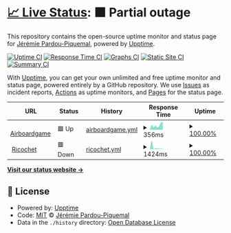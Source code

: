 # [📈 Live Status](https://jrmi.github.io/airboardgame_upptime): <!--live status--> **🟧 Partial outage**

This repository contains the open-source uptime monitor and status page for [Jérémie Pardou-Piquemal](https://airboardgame.net), powered by [Upptime](https://github.com/upptime/upptime).

[![Uptime CI](https://github.com/koj-co/upptime/workflows/Uptime%20CI/badge.svg)](https://github.com/koj-co/upptime/actions?query=workflow%3A%22Uptime+CI%22)
[![Response Time CI](https://github.com/koj-co/upptime/workflows/Response%20Time%20CI/badge.svg)](https://github.com/koj-co/upptime/actions?query=workflow%3A%22Response+Time+CI%22)
[![Graphs CI](https://github.com/koj-co/upptime/workflows/Graphs%20CI/badge.svg)](https://github.com/koj-co/upptime/actions?query=workflow%3A%22Graphs+CI%22)
[![Static Site CI](https://github.com/koj-co/upptime/workflows/Static%20Site%20CI/badge.svg)](https://github.com/koj-co/upptime/actions?query=workflow%3A%22Static+Site+CI%22)
[![Summary CI](https://github.com/koj-co/upptime/workflows/Summary%20CI/badge.svg)](https://github.com/koj-co/upptime/actions?query=workflow%3A%22Summary+CI%22)

With [Upptime](https://upptime.js.org), you can get your own unlimited and free uptime monitor and status page, powered entirely by a GitHub repository. We use [Issues](https://github.com/jrmi/airboardgame_upptime/issues) as incident reports, [Actions](https://github.com/jrmi/airboardgame_upptime/actions) as uptime monitors, and [Pages](https://jrmi.github.io/airboardgame_upptime) for the status page.

<!--start: status pages-->
<!-- This summary is generated by Upptime (https://github.com/upptime/upptime) -->
<!-- Do not edit this manually, your changes will be overwritten -->
<!-- prettier-ignore -->
| URL | Status | History | Response Time | Uptime |
| --- | ------ | ------- | ------------- | ------ |
| <img alt="" src="https://favicons.githubusercontent.com/airboardgame.net" height="13"> [Airboardgame](https://airboardgame.net) | 🟩 Up | [airboardgame.yml](https://github.com/jrmi/airboardgame_upptime/commits/HEAD/history/airboardgame.yml) | <details><summary><img alt="Response time graph" src="./graphs/airboardgame/response-time-week.png" height="20"> 356ms</summary><br><a href="https://jrmi.github.io/airboardgame_upptime/history/airboardgame"><img alt="Response time 350" src="https://img.shields.io/endpoint?url=https%3A%2F%2Fraw.githubusercontent.com%2Fjrmi%2Fairboardgame_upptime%2FHEAD%2Fapi%2Fairboardgame%2Fresponse-time.json"></a><br><a href="https://jrmi.github.io/airboardgame_upptime/history/airboardgame"><img alt="24-hour response time 604" src="https://img.shields.io/endpoint?url=https%3A%2F%2Fraw.githubusercontent.com%2Fjrmi%2Fairboardgame_upptime%2FHEAD%2Fapi%2Fairboardgame%2Fresponse-time-day.json"></a><br><a href="https://jrmi.github.io/airboardgame_upptime/history/airboardgame"><img alt="7-day response time 356" src="https://img.shields.io/endpoint?url=https%3A%2F%2Fraw.githubusercontent.com%2Fjrmi%2Fairboardgame_upptime%2FHEAD%2Fapi%2Fairboardgame%2Fresponse-time-week.json"></a><br><a href="https://jrmi.github.io/airboardgame_upptime/history/airboardgame"><img alt="30-day response time 387" src="https://img.shields.io/endpoint?url=https%3A%2F%2Fraw.githubusercontent.com%2Fjrmi%2Fairboardgame_upptime%2FHEAD%2Fapi%2Fairboardgame%2Fresponse-time-month.json"></a><br><a href="https://jrmi.github.io/airboardgame_upptime/history/airboardgame"><img alt="1-year response time 350" src="https://img.shields.io/endpoint?url=https%3A%2F%2Fraw.githubusercontent.com%2Fjrmi%2Fairboardgame_upptime%2FHEAD%2Fapi%2Fairboardgame%2Fresponse-time-year.json"></a></details> | <details><summary><a href="https://jrmi.github.io/airboardgame_upptime/history/airboardgame">100.00%</a></summary><a href="https://jrmi.github.io/airboardgame_upptime/history/airboardgame"><img alt="All-time uptime 99.98%" src="https://img.shields.io/endpoint?url=https%3A%2F%2Fraw.githubusercontent.com%2Fjrmi%2Fairboardgame_upptime%2FHEAD%2Fapi%2Fairboardgame%2Fuptime.json"></a><br><a href="https://jrmi.github.io/airboardgame_upptime/history/airboardgame"><img alt="24-hour uptime 100.00%" src="https://img.shields.io/endpoint?url=https%3A%2F%2Fraw.githubusercontent.com%2Fjrmi%2Fairboardgame_upptime%2FHEAD%2Fapi%2Fairboardgame%2Fuptime-day.json"></a><br><a href="https://jrmi.github.io/airboardgame_upptime/history/airboardgame"><img alt="7-day uptime 100.00%" src="https://img.shields.io/endpoint?url=https%3A%2F%2Fraw.githubusercontent.com%2Fjrmi%2Fairboardgame_upptime%2FHEAD%2Fapi%2Fairboardgame%2Fuptime-week.json"></a><br><a href="https://jrmi.github.io/airboardgame_upptime/history/airboardgame"><img alt="30-day uptime 100.00%" src="https://img.shields.io/endpoint?url=https%3A%2F%2Fraw.githubusercontent.com%2Fjrmi%2Fairboardgame_upptime%2FHEAD%2Fapi%2Fairboardgame%2Fuptime-month.json"></a><br><a href="https://jrmi.github.io/airboardgame_upptime/history/airboardgame"><img alt="1-year uptime 99.98%" src="https://img.shields.io/endpoint?url=https%3A%2F%2Fraw.githubusercontent.com%2Fjrmi%2Fairboardgame_upptime%2FHEAD%2Fapi%2Fairboardgame%2Fuptime-year.json"></a></details>
| <img alt="" src="https://favicons.githubusercontent.com/ricochetjs.herokuapp.com" height="13"> [Ricochet](https://ricochetjs.herokuapp.com/store/game?fields=_id%2Cboard%2Cowner) | 🟥 Down | [ricochet.yml](https://github.com/jrmi/airboardgame_upptime/commits/HEAD/history/ricochet.yml) | <details><summary><img alt="Response time graph" src="./graphs/ricochet/response-time-week.png" height="20"> 1424ms</summary><br><a href="https://jrmi.github.io/airboardgame_upptime/history/ricochet"><img alt="Response time 820" src="https://img.shields.io/endpoint?url=https%3A%2F%2Fraw.githubusercontent.com%2Fjrmi%2Fairboardgame_upptime%2FHEAD%2Fapi%2Fricochet%2Fresponse-time.json"></a><br><a href="https://jrmi.github.io/airboardgame_upptime/history/ricochet"><img alt="24-hour response time 357" src="https://img.shields.io/endpoint?url=https%3A%2F%2Fraw.githubusercontent.com%2Fjrmi%2Fairboardgame_upptime%2FHEAD%2Fapi%2Fricochet%2Fresponse-time-day.json"></a><br><a href="https://jrmi.github.io/airboardgame_upptime/history/ricochet"><img alt="7-day response time 1424" src="https://img.shields.io/endpoint?url=https%3A%2F%2Fraw.githubusercontent.com%2Fjrmi%2Fairboardgame_upptime%2FHEAD%2Fapi%2Fricochet%2Fresponse-time-week.json"></a><br><a href="https://jrmi.github.io/airboardgame_upptime/history/ricochet"><img alt="30-day response time 803" src="https://img.shields.io/endpoint?url=https%3A%2F%2Fraw.githubusercontent.com%2Fjrmi%2Fairboardgame_upptime%2FHEAD%2Fapi%2Fricochet%2Fresponse-time-month.json"></a><br><a href="https://jrmi.github.io/airboardgame_upptime/history/ricochet"><img alt="1-year response time 820" src="https://img.shields.io/endpoint?url=https%3A%2F%2Fraw.githubusercontent.com%2Fjrmi%2Fairboardgame_upptime%2FHEAD%2Fapi%2Fricochet%2Fresponse-time-year.json"></a></details> | <details><summary><a href="https://jrmi.github.io/airboardgame_upptime/history/ricochet">100.00%</a></summary><a href="https://jrmi.github.io/airboardgame_upptime/history/ricochet"><img alt="All-time uptime 98.79%" src="https://img.shields.io/endpoint?url=https%3A%2F%2Fraw.githubusercontent.com%2Fjrmi%2Fairboardgame_upptime%2FHEAD%2Fapi%2Fricochet%2Fuptime.json"></a><br><a href="https://jrmi.github.io/airboardgame_upptime/history/ricochet"><img alt="24-hour uptime 100.00%" src="https://img.shields.io/endpoint?url=https%3A%2F%2Fraw.githubusercontent.com%2Fjrmi%2Fairboardgame_upptime%2FHEAD%2Fapi%2Fricochet%2Fuptime-day.json"></a><br><a href="https://jrmi.github.io/airboardgame_upptime/history/ricochet"><img alt="7-day uptime 100.00%" src="https://img.shields.io/endpoint?url=https%3A%2F%2Fraw.githubusercontent.com%2Fjrmi%2Fairboardgame_upptime%2FHEAD%2Fapi%2Fricochet%2Fuptime-week.json"></a><br><a href="https://jrmi.github.io/airboardgame_upptime/history/ricochet"><img alt="30-day uptime 100.00%" src="https://img.shields.io/endpoint?url=https%3A%2F%2Fraw.githubusercontent.com%2Fjrmi%2Fairboardgame_upptime%2FHEAD%2Fapi%2Fricochet%2Fuptime-month.json"></a><br><a href="https://jrmi.github.io/airboardgame_upptime/history/ricochet"><img alt="1-year uptime 98.79%" src="https://img.shields.io/endpoint?url=https%3A%2F%2Fraw.githubusercontent.com%2Fjrmi%2Fairboardgame_upptime%2FHEAD%2Fapi%2Fricochet%2Fuptime-year.json"></a></details>

<!--end: status pages-->

[**Visit our status website →**](https://jrmi.github.io/airboardgame_upptime)

## 📄 License

- Powered by: [Upptime](https://github.com/upptime/upptime)
- Code: [MIT](./LICENSE) © [Jérémie Pardou-Piquemal](https://airboardgame.net)
- Data in the `./history` directory: [Open Database License](https://opendatacommons.org/licenses/odbl/1-0/)
